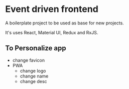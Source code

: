 # Event driven frontend

A boilerplate project to be used as base for new projects.

It's uses React, Material UI, Redux and RxJS.

## To Personalize app

- change favicon
- PWA
  - change logo
  - change name
  - change desc
